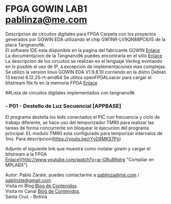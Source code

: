 # FPGA GOWIN LAB1 pablinza@me.com
Descripcion de circuitos digitales para FPGA
Carpeta con los proyectos generados por GOWIN EDA utilizando el chip GW1NR-LV9QN88PC6/I5 de la placa Tangnano9k.<br />
El software IDE esta disponible en la pagina del fabricante GOWIN [Enlace](https://www.gowinsemi.com/en/support/home/) <br />
La documentacion de la Tangnano9k puedes encontrarla en el sitio [Enlace](https://wiki.sipeed.com/hardware/en/tang/Tang-Nano-9K/Nano-9K.html) <br />
La descripcion de los circuitos se realizan en el lenguaje Verilog evintando en lo posible el uso de IP, a excepcion de implementaciones mas complejas.
Se utilizo la version linux GOWIN EDA V1.9.8.10 corriendo en la distro Debian 13 kernel 6.12.25-rt-amd64
Se utiliza openFPGALoacer para cargar el bitstream file.fs en la memoria FPGA [Enlace](https://github.com/trabucayre/openFPGALoader) <br />

##Lista de circuitos digitales implementados con tangnano9k
### - P01 - Destello de Luz Secuencial   [APPBASE]
 
El programa destella los leds conectados el PIC con frecuencia y ciclo de trabajo diferente, se hace uso del temporizador TMR0 para realizar las tareas de forma concurrente sin bloquear le ejecucion del programa principal. EL modulo TMR0 esta configurado para temporizar intervalos de 1ms. Para descripcion(https://youtu.be/rYyD9MK57Po)

Adjunto el siguiente link que muestra como instalar gowin y cargar el bitstream a la FPGA<br />
[Enlace](http://img.youtube.com/vi/w-GRu89glrg/0.jpg)](http://www.youtube.com/watch?v=w-GRu89glrg "Compilar en MPLABX")



Autor: Pablo Zarate, puedes contactarme a pablinza@me.com / pablinzte@gmail.com.  <br />
Visita mi Blog  [Blog de Contenidos](https://pablinza.blogspot.com/). <br />
Visita mi Canal [Blog de Contenidos](http://www.youtube.com/@pablozarate7524). <br />
Santa Cruz - Bolivia 
<br clear="left"/>
